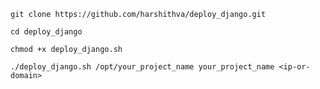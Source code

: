 `git clone https://github.com/harshithva/deploy_django.git`

`cd deploy_django`

`chmod +x deploy_django.sh`

`./deploy_django.sh /opt/your_project_name your_project_name <ip-or-domain>`
